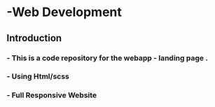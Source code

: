 # -Web Development

## Introduction

### - This is a code repository for the webapp - landing page .

### - Using Html/scss

### - Full Responsive Website
